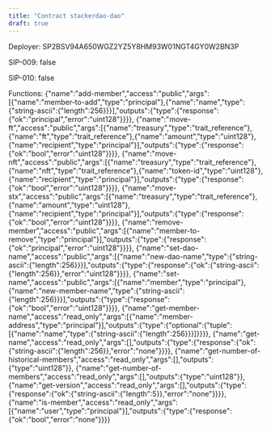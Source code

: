 ```yaml
---
title: "Contract stackerdao-dao"
draft: true
---
```

Deployer: SP2BSV94A650WGZ2YZ5Y8HM93W01NGT4GY0W2BN3P

SIP-009: false

SIP-010: false

Functions:
{"name":"add-member","access":"public","args":[{"name":"member-to-add","type":"principal"},{"name":"name","type":{"string-ascii":{"length":256}}}],"outputs":{"type":{"response":{"ok":"principal","error":"uint128"}}}}, {"name":"move-ft","access":"public","args":[{"name":"treasury","type":"trait_reference"},{"name":"ft","type":"trait_reference"},{"name":"amount","type":"uint128"},{"name":"recipient","type":"principal"}],"outputs":{"type":{"response":{"ok":"bool","error":"uint128"}}}}, {"name":"move-nft","access":"public","args":[{"name":"treasury","type":"trait_reference"},{"name":"nft","type":"trait_reference"},{"name":"token-id","type":"uint128"},{"name":"recipient","type":"principal"}],"outputs":{"type":{"response":{"ok":"bool","error":"uint128"}}}}, {"name":"move-stx","access":"public","args":[{"name":"treasury","type":"trait_reference"},{"name":"amount","type":"uint128"},{"name":"recipient","type":"principal"}],"outputs":{"type":{"response":{"ok":"bool","error":"uint128"}}}}, {"name":"remove-member","access":"public","args":[{"name":"member-to-remove","type":"principal"}],"outputs":{"type":{"response":{"ok":"principal","error":"uint128"}}}}, {"name":"set-dao-name","access":"public","args":[{"name":"new-dao-name","type":{"string-ascii":{"length":256}}}],"outputs":{"type":{"response":{"ok":{"string-ascii":{"length":256}},"error":"uint128"}}}}, {"name":"set-name","access":"public","args":[{"name":"member","type":"principal"},{"name":"new-member-name","type":{"string-ascii":{"length":256}}}],"outputs":{"type":{"response":{"ok":"bool","error":"uint128"}}}}, {"name":"get-member-name","access":"read_only","args":[{"name":"member-address","type":"principal"}],"outputs":{"type":{"optional":{"tuple":[{"name":"name","type":{"string-ascii":{"length":256}}}]}}}}, {"name":"get-name","access":"read_only","args":[],"outputs":{"type":{"response":{"ok":{"string-ascii":{"length":256}},"error":"none"}}}}, {"name":"get-number-of-historical-members","access":"read_only","args":[],"outputs":{"type":"uint128"}}, {"name":"get-number-of-members","access":"read_only","args":[],"outputs":{"type":"uint128"}}, {"name":"get-version","access":"read_only","args":[],"outputs":{"type":{"response":{"ok":{"string-ascii":{"length":5}},"error":"none"}}}}, {"name":"is-member","access":"read_only","args":[{"name":"user","type":"principal"}],"outputs":{"type":{"response":{"ok":"bool","error":"none"}}}}
